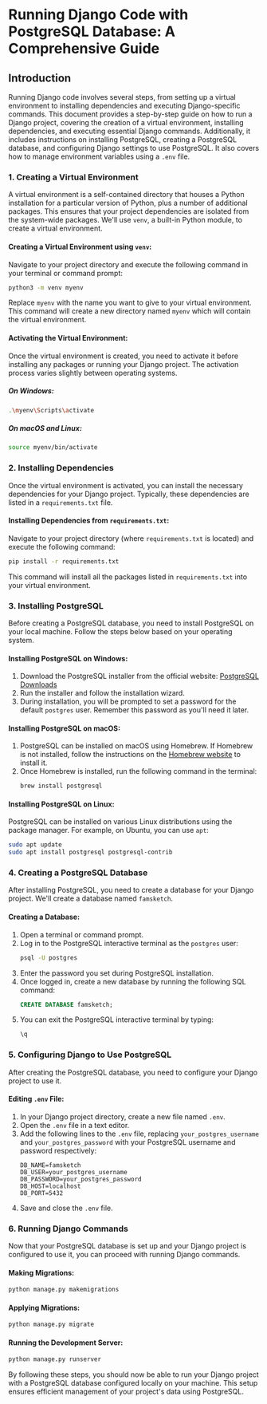 # Running Django Code with PostgreSQL Database: A Comprehensive Guide

## Introduction
Running Django code involves several steps, from setting up a virtual environment to installing dependencies and executing Django-specific commands. This document provides a step-by-step guide on how to run a Django project, covering the creation of a virtual environment, installing dependencies, and executing essential Django commands. Additionally, it includes instructions on installing PostgreSQL, creating a PostgreSQL database, and configuring Django settings to use PostgreSQL. It also covers how to manage environment variables using a `.env` file.

### 1. Creating a Virtual Environment
A virtual environment is a self-contained directory that houses a Python installation for a particular version of Python, plus a number of additional packages. This ensures that your project dependencies are isolated from the system-wide packages. We'll use `venv`, a built-in Python module, to create a virtual environment.

#### Creating a Virtual Environment using `venv`:
Navigate to your project directory and execute the following command in your terminal or command prompt:

```bash
python3 -m venv myenv
```

Replace `myenv` with the name you want to give to your virtual environment. This command will create a new directory named `myenv` which will contain the virtual environment.

#### Activating the Virtual Environment:
Once the virtual environment is created, you need to activate it before installing any packages or running your Django project. The activation process varies slightly between operating systems.

##### On Windows:
```bash
.\myenv\Scripts\activate
```

##### On macOS and Linux:
```bash
source myenv/bin/activate
```

### 2. Installing Dependencies
Once the virtual environment is activated, you can install the necessary dependencies for your Django project. Typically, these dependencies are listed in a `requirements.txt` file.

#### Installing Dependencies from `requirements.txt`:
Navigate to your project directory (where `requirements.txt` is located) and execute the following command:

```bash
pip install -r requirements.txt
```

This command will install all the packages listed in `requirements.txt` into your virtual environment.

### 3. Installing PostgreSQL
Before creating a PostgreSQL database, you need to install PostgreSQL on your local machine. Follow the steps below based on your operating system.

#### Installing PostgreSQL on Windows:
1. Download the PostgreSQL installer from the official website: [PostgreSQL Downloads](https://www.postgresql.org/download/)
2. Run the installer and follow the installation wizard.
3. During installation, you will be prompted to set a password for the default `postgres` user. Remember this password as you'll need it later.

#### Installing PostgreSQL on macOS:
1. PostgreSQL can be installed on macOS using Homebrew. If Homebrew is not installed, follow the instructions on the [Homebrew website](https://brew.sh/) to install it.
2. Once Homebrew is installed, run the following command in the terminal:
   ```bash
   brew install postgresql
   ```

#### Installing PostgreSQL on Linux:
PostgreSQL can be installed on various Linux distributions using the package manager. For example, on Ubuntu, you can use `apt`:

```bash
sudo apt update
sudo apt install postgresql postgresql-contrib
```

### 4. Creating a PostgreSQL Database
After installing PostgreSQL, you need to create a database for your Django project. We'll create a database named `famsketch`.

#### Creating a Database:
1. Open a terminal or command prompt.
2. Log in to the PostgreSQL interactive terminal as the `postgres` user:
   ```bash
   psql -U postgres
   ```
3. Enter the password you set during PostgreSQL installation.
4. Once logged in, create a new database by running the following SQL command:
   ```sql
   CREATE DATABASE famsketch;
   ```
5. You can exit the PostgreSQL interactive terminal by typing:
   ```sql
   \q
   ```

### 5. Configuring Django to Use PostgreSQL
After creating the PostgreSQL database, you need to configure your Django project to use it.

#### Editing `.env` File:
1. In your Django project directory, create a new file named `.env`.
2. Open the `.env` file in a text editor.
3. Add the following lines to the `.env` file, replacing `your_postgres_username` and `your_postgres_password` with your PostgreSQL username and password respectively:
   ```
   DB_NAME=famsketch
   DB_USER=your_postgres_username
   DB_PASSWORD=your_postgres_password
   DB_HOST=localhost
   DB_PORT=5432
   ```
4. Save and close the `.env` file.

### 6. Running Django Commands
Now that your PostgreSQL database is set up and your Django project is configured to use it, you can proceed with running Django commands.

#### Making Migrations:
```bash
python manage.py makemigrations
```

#### Applying Migrations:
```bash
python manage.py migrate
```

#### Running the Development Server:
```bash
python manage.py runserver
```

By following these steps, you should now be able to run your Django project with a PostgreSQL database configured locally on your machine. This setup ensures efficient management of your project's data using PostgreSQL.
